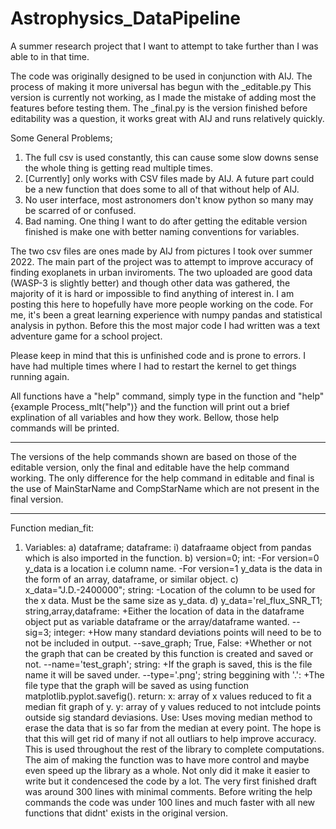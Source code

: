 # Astrophysics_DataPipeline
A summer research project that I want to attempt to take further than I was able to in that time. 

The code was originally designed to be used in conjunction with AIJ.
The process of making it more universal has begun with the _editable.py
This version is currently not working, as I made the mistake of adding most the features before testing them.
The _final.py is the version finished before editability was a question, it works great with AIJ and runs relatively quickly.

Some General Problems;
1) The full csv is used constantly, this can cause some slow downs sense the whole thing is getting read multiple times.
2) [Currently] only works with CSV files made by AIJ. A future part could be a new function that does some to all of that without help of AIJ.
3) No user interface, most astronomers don't know python so many may be scarred of or confused.
4) Bad naming. One thing I want to do after getting the editable version finished is make one with better naming conventions for variables.

The two csv files are ones made by AIJ from pictures I took over summer 2022. The main part of the project was to attempt to improve accuracy of finding exoplanets in urban inviroments. The two uploaded are good data (WASP-3 is slightly better) and though other data was gathered, the majority of it is hard or impossible to find anything of interest in. I am posting this here to hopefully have more people working on the code. For me, it's been a great learning experience with numpy pandas and statistical analysis in python. Before this the most major code I had written was a text adventure game for a school project.

Please keep in mind that this is unfinished code and is prone to errors. I have had multiple times where I had to restart the kernel to get things running again.

All functions have a "help" command, simply type in the function and "help" {example Process_mlt("help")} and the function will print out a brief explination of all variables and how they work. Bellow, those help commands will be printed.

_____________________________________________
The versions of the help commands shown are based on those of the editable version, only the final and editable have the help command working. The only difference for the help command in editable and final is the use of MainStarName and CompStarName which are not present in the final version.
_____________________________________________


Function median_fit:
1) Variables:
    a) dataframe; dataframe:
        i) datafraame object from pandas which is also imported in the function.
    b) version=0; int:
        -For version=0 y_data is a location i.e column name.
        -For version=1 y_data is the data in the form of an array, dataframe, or similar object.
    c) x_data="J.D.-2400000"; string:
        -Location of the column to be used for the x data. Must be the same size as y_data.
    d) y_data='rel_flux_SNR_T1; string,array,dataframe:
            +Either the location of data in the dataframe object put as variable dataframe or the array/dataframe wanted.
        --sig=3; integer:
            +How many standard deviations points will need to be to not be included in output.
        --save_graph; True, False:
            +Whether or not the graph that can be created by this function is created and saved or not.
        --name='test_graph'; string:
            +If the graph is saved, this is the file name it will be saved under.
        --type='.png'; string beggining with '.':
            +The file type that the graph will be saved as using function matplotlib.pyplot.savefig().
    return:
        x: array of x values reduced to fit a median fit graph of y.
        y: array of y values reduced to not intclude points outside sig standard deviasions.
Use:
    Uses moving median method to erase the data that is so far from the median at every point. The hope is that this will get rid of many if not all outliars to help improve accuracy. This is used throughout the rest of the library to complete computations. The aim of making the function was to have more control and maybe even speed up the library as a whole. Not only did it make it easier to write but it condencesed the code by a lot. The very first finished draft was around 300 lines with minimal comments. Before writing the help commands the code was under 100 lines and much faster with all new functions that didnt' exists in the original version.
